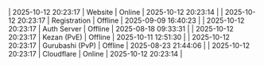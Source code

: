| 2025-10-12 20:23:17 | Website | Online | 2025-10-12 20:23:14 |
| 2025-10-12 20:23:17 | Registration | Offline | 2025-09-09 16:40:23 |
| 2025-10-12 20:23:17 | Auth Server | Offline | 2025-08-18 09:33:31 |
| 2025-10-12 20:23:17 | Kezan (PvE) | Offline | 2025-10-11 12:51:30 |
| 2025-10-12 20:23:17 | Gurubashi (PvP) | Offline | 2025-08-23 21:44:06 |
| 2025-10-12 20:23:17 | Cloudflare | Online | 2025-10-12 20:23:14 |
